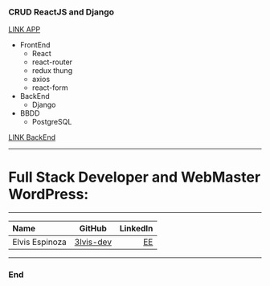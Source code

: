 

### CRUD ReactJS and Django

[LINK APP](https://frontend-crud-elvis.netlify.app/)

- FrontEnd
  - React 
  - react-router 
  - redux thung 
  - axios 
  - react-form
- BackEnd
  - Django
- BBDD
  - PostgreSQL

[LINK BackEnd](https://backend-crud.onrender.com/api/personas/)

------------

# Full Stack Developer and WebMaster WordPress:
------------

| Name | GitHub  | LinkedIn |
| :------------ |:---------------:| -----:|
| Elvis Espinoza  | [3lvis-dev](https://github.com/3lvis-dev) | [EE](https://www.linkedin.com/in/elvis-alexander-espinoza-) |

------------

### End
